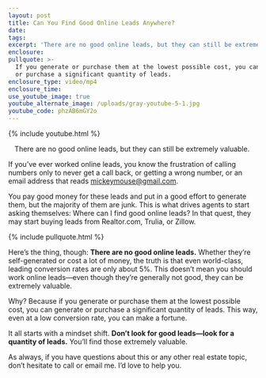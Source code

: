 ```yaml
---
layout: post
title: Can You Find Good Online Leads Anywhere?
date:
tags:
excerpt: 'There are no good online leads, but they can still be extremely valuable.'
enclosure:
pullquote: >-
  If you generate or purchase them at the lowest possible cost, you can generate
  or purchase a significant quantity of leads.
enclosure_type: video/mp4
enclosure_time:
use_youtube_image: true
youtube_alternate_image: /uploads/gray-youtube-5-1.jpg
youtube_code: phzAB6mGY2o
---
```


{% include youtube.html %}<center>There are no good online leads, but they can still be extremely valuable.&nbsp;</center>

If you’ve ever worked online leads, you know the frustration of calling numbers only to never get a call back, or getting a wrong number, or an email address that reads [mickeymouse@gmail.com](mailto:mickeymouse@gmail.com).&nbsp;

You pay good money for these leads and put in a good effort to generate them, but the majority of them are junk. This is what drives agents to start asking themselves: Where can I find good online leads? In that quest, they may start buying leads from Realtor.com, Trulia, or Zillow.

{% include pullquote.html %}

Here’s the thing, though: **There are no good online leads.** Whether they’re self-generated or cost a lot of money, the truth is that even world-class, leading conversion rates are only about 5%. This doesn’t mean you should work online leads—even though they’re generally not good, they can be extremely valuable.&nbsp;

Why? Because if you generate or purchase them at the lowest possible cost, you can generate or purchase a significant quantity of leads. This way, even at a low conversion rate, you can make a fortune.&nbsp;

It all starts with a mindset shift. **Don’t look for good leads—look for a quantity of leads.** You’ll find those extremely valuable.&nbsp;

As always, if you have questions about this or any other real estate topic, don’t hesitate to call or email me. I’d love to help you.&nbsp;